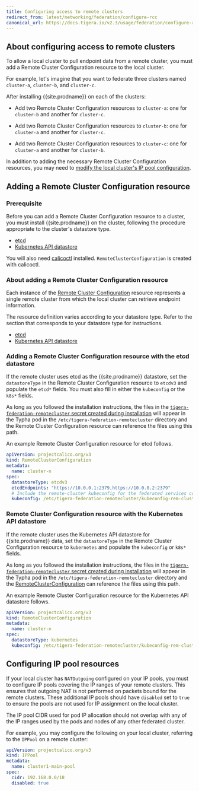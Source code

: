 ```yaml
---
title: Configuring access to remote clusters
redirect_from: latest/networking/federation/configure-rcc
canonical_url: https://docs.tigera.io/v2.3/usage/federation/configure-rcc
---
```


## About configuring access to remote clusters

To allow a local cluster to pull endpoint data from a remote cluster, you must add a Remote Cluster
Configuration resource to the local cluster.

For example, let's imagine that you want to federate three clusters named `cluster-a`, `cluster-b`,
and `cluster-c`.

After installing {{site.prodname}} on each of the clusters:

- Add two Remote Cluster Configuration resources to `cluster-a`: one for `cluster-b` and another
  for `cluster-c`.

- Add two Remote Cluster Configuration resources to `cluster-b`: one for `cluster-a` and another
  for `cluster-c`.

- Add two Remote Cluster Configuration resources to `cluster-c`: one for `cluster-a` and another
  for `cluster-b`.

In addition to adding the necessary Remote Cluster Configuration resources, you may need to
[modify the local cluster's IP pool configuration](#configuring-ip-pool-resources).

## Adding a Remote Cluster Configuration resource

### Prerequisite

Before you can add a Remote Cluster Configuration resource to a cluster, you must
install {{site.prodname}} on the cluster, following the procedure appropriate to the
cluster's datastore type.
- [etcd](../../getting-started/kubernetes/installation/calico#installing-with-federation-using-etcd)
- [Kubernetes API datastore](../../getting-started/kubernetes/installation/calico#installing-with-federation-using-kubernetes-api-datastore)

You will also need [calicoctl](../../getting-started/calicoctl/install) installed. `RemoteClusterConfiguration` is created with calicoctl.

### About adding a Remote Cluster Configuration resource

Each instance of the [Remote Cluster Configuration](/{{page.version}}/reference/calicoctl/resources/remoteclusterconfiguration)
resource represents a single remote cluster from which the local cluster can retrieve endpoint information.

The resource definition varies according to your datastore type. Refer to the section that corresponds to your datastore
type for instructions.
- [etcd](#adding-a-remote-cluster-configuration-resource-with-the-etcd-datastore)
- [Kubernetes API datastore](#remote-cluster-configuration-resource-with-the-kubernetes-api-datastore)

### Adding a Remote Cluster Configuration resource with the etcd datastore

If the remote cluster uses etcd as the {{site.prodname}} datastore, set the `datastoreType` in the Remote Cluster Configuration
resource to `etcdv3` and populate the `etcd*` fields. You must also fill in either the `kubeconfig` or the `k8s*` fields.

As long as you followed the installation instructions, the files in the
[`tigera-federation-remotecluster` secret created during installation](/{{page.version}}/getting-started/kubernetes/installation/calico#installing-with-federation-using-etcd)
will appear in the Typha pod in the `/etc/tigera-federation-remotecluster` directory and
the Remote Cluster Configuration resource can reference the files using this path.

An example Remote Cluster Configuration resource for etcd follows.

```yaml
apiVersion: projectcalico.org/v3
kind: RemoteClusterConfiguration
metadata:
  name: cluster-n
spec:
  datastoreType: etcdv3
  etcdEndpoints: "https://10.0.0.1:2379,https://10.0.0.2:2379"
  # Include the remote-cluster kubeconfig for the federated services controller
  kubeconfig: /etc/tigera-federation-remotecluster/kubeconfig-rem-cluster-n
```

### Remote Cluster Configuration resource with the Kubernetes API datastore

If the remote cluster uses the Kubernetes API datastore for {{site.prodname}} data,
set the `datastoreType` in the Remote Cluster Configuration resource
to `kubernetes` and populate the `kubeconfig` or `k8s*` fields.

As long as you followed the installation instructions, the files in the
[`tigera-federation-remotecluster` secret created during installation](/{{page.version}}/getting-started/kubernetes/installation/calico#installing-with-federation-using-kubernetes-api-datastore)
will appear in the Typha pod in the `/etc/tigera-federation-remotecluster` directory and the [RemoteClusterConfiguration](/{{page.version}}/reference/calicoctl/resources/remoteclusterconfiguration)
can reference the files using this path.

An example Remote Cluster Configuration resource for the Kubernetes API datastore follows.

```yaml
apiVersion: projectcalico.org/v3
kind: RemoteClusterConfiguration
metadata:
  name: cluster-n
spec:
  datastoreType: kubernetes
  kubeconfig: /etc/tigera-federation-remotecluster/kubeconfig-rem-cluster-n
```

## Configuring IP pool resources

If your local cluster has `NATOutgoing` configured on your IP pools, you must to configure IP pools covering the IP ranges
of your remote clusters. This ensures that outgoing NAT is not performed on packets bound for the remote clusters. These additional
IP pools should have `disabled` set to `true` to ensure the pools are not used for IP assignment on the local cluster.

The IP pool CIDR used for pod IP allocation should not overlap with any of the IP ranges used by the pods and nodes of any
other federated cluster.

For example, you may configure the following on your local cluster, referring to the `IPPool` on a remote cluster:

```yaml
apiVersion: projectcalico.org/v3
kind: IPPool
metadata:
  name: cluster1-main-pool
spec:
  cidr: 192.168.0.0/18
  disabled: true
```
